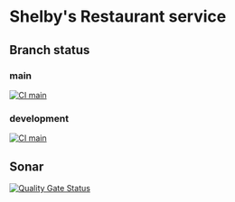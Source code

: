 # Shelby's Restaurant service

## Branch status

### main

[![CI main](https://github.com/zhadan13/shelby/actions/workflows/main.yml/badge.svg?branch=main)](https://github.com/zhadan13/shelby/actions/workflows/main.yml)

### development

[![CI main](https://github.com/zhadan13/shelby/actions/workflows/main.yml/badge.svg?branch=development)](https://github.com/zhadan13/shelby/actions/workflows/main.yml)

## Sonar

[![Quality Gate Status](https://sonarcloud.io/api/project_badges/measure?project=shelby&metric=alert_status)](https://sonarcloud.io/summary/new_code?id=shelby)
